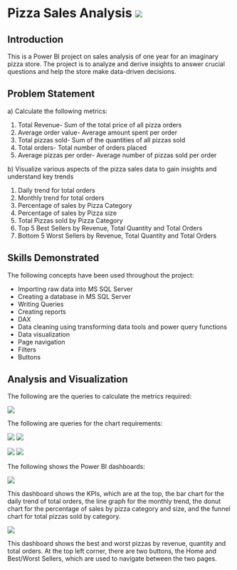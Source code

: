 # Pizza Sales Analysis ![](Pizza_Slice.jpg) 
## Introduction
This is a Power BI project on sales analysis of one year for an imaginary pizza store. The project is to analyze and derive insights to answer crucial questions and help the store make data-driven decisions.

## Problem Statement
a) Calculate the following metrics:
1. Total Revenue- Sum of the total price of all pizza orders
2. Average order value- Average amount spent per order
3. Total pizzas sold- Sum of the quantities of all pizzas sold
4. Total orders- Total number of orders placed
5. Average pizzas per order- Average number of pizzas sold per order
   
b) Visualize various aspects of the pizza sales data to gain insights and understand key trends
1. Daily trend for total orders
2. Monthly trend for total orders
3. Percentage of sales by Pizza Category
4. Percentage of sales by Pizza size
5. Total Pizzas sold by Pizza Category
6. Top 5 Best Sellers by Revenue, Total Quantity and Total Orders
7. Bottom 5 Worst Sellers by Revenue, Total Quantity and Total Orders

## Skills Demonstrated
The following concepts have been used throughout the project:
- Importing raw data into MS SQL Server
- Creating a database in MS SQL Server
- Writing Queries
- Creating reports
- DAX
- Data cleaning using transforming data tools and power query functions
- Data visualization
- Page navigation
- Filters
- Buttons

 ## Analysis and Visualization
 The following are the queries to calculate the metrics required:
  
  ![](KPIs_Queries.PNG)
  
  The following are queries for the chart requirements:
  
  ![](Chart_Queries1.PNG) ![](Chart_Queries2.PNG)
  
  ![](Chart_Queries3.PNG) ![](Chart_Queries4.PNG)

  The following shows the Power BI dashboards:

  ![](Home_Page.PNG)
  
  
  This dashboard shows the KPIs, which are at the top, the bar chart for the daily trend of total orders, the line graph for the monthly trend, the donut chart for the 
  percentage of sales by pizza category and size, and the funnel chart for total pizzas sold by category.
  



  ![](Best_and_Worst_Sellers.PNG)
  
  This dashboard shows the best and worst pizzas by revenue, quantity and total orders.
  At the top left corner, there are two buttons, the Home and Best/Worst Sellers, which are used to navigate between the two pages. 
  
 
  
  
